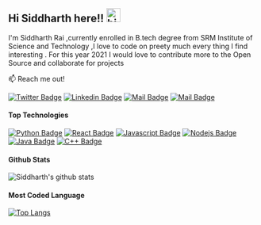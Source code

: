 ## Hi Siddharth here!!  <img src="https://user-images.githubusercontent.com/1303154/88677602-1635ba80-d120-11ea-84d8-d263ba5fc3c0.gif" width="28px" alt="hi">

I'm Siddharth Rai ,currently enrolled in B.tech degree from SRM Institute of Science and Technology ,I love to code on preety much every thing I find interesting . For this year 2021 I would love to contribute more to the Open Source and collaborate for projects 

:mailbox: Reach me out!

[![Twitter Badge](https://img.shields.io/badge/-@Siddharth3c51-1ca0f1?style=flat&labelColor=1ca0f1&logo=twitter&logoColor=white&link=https://twitter.com/Siddharth3c51)](https://twitter.com/Siddharth3c51)  [![Linkedin Badge](https://img.shields.io/badge/-Siddharth-0e76a8?style=flat&labelColor=0e76a8&logo=linkedin&logoColor=white)](https://www.linkedin.com/in/siddharth-rai-2c51/) [![Mail Badge](https://img.shields.io/badge/-Siddharth-e84393?style=flat&labelColor=e84393&logo=instagram&logoColor=white)](https://instagram.com/_.rai._.sid._) [![Mail Badge](https://img.shields.io/badge/-Siddharth-c0392b?style=flat&labelColor=c0392b&logo=gmail&logoColor=white)](mailto:siddharth2c51@gmail.com)

#### Top Technologies


[![Python Badge](https://img.shields.io/badge/-python-FFD43B?style=for-the-badge&labelColor=black&logo=python&logoColor=#4B8BBE)](#) [![React Badge](https://img.shields.io/badge/-React-61DBFB?style=for-the-badge&labelColor=black&logo=react&logoColor=61DBFB)](#) [![Javascript Badge](https://img.shields.io/badge/-Javascript-F0DB4F?style=for-the-badge&labelColor=black&logo=javascript&logoColor=F0DB4F)](#)  [![Nodejs Badge](https://img.shields.io/badge/-Nodejs-3C873A?style=for-the-badge&labelColor=black&logo=node.js&logoColor=3C873A)](#) [![Java Badge](https://img.shields.io/badge/-Java-5382a1?style=for-the-badge&labelColor=black&logo=java&logoColor=61DBFB)](#) [![C++ Badge](https://img.shields.io/badge/-C++-5382a1?style=for-the-badge&labelColor=black&logo=C&logoColor=61DBFB)](#)


#### Github Stats

![Siddharth's github stats](https://github-readme-stats.vercel.app/api?username=1siddharth&count_private=true&theme=tokyonight&hide=prs)

#### Most Coded Language
[![Top Langs](https://github-readme-stats.vercel.app/api/top-langs/?username=1siddharth&langs_count=8&layout=compact)](https://github.com/anuraghazra/github-readme-stats)
